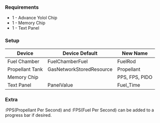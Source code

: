 ### Requirements 
- 1 - Advance Yolol Chip  
- 1 - Memory Chip  
- 1 - Text Panel

### Setup

|Device|Device Default|New Name|
|-|-|-|
|Fuel Chamber|FuelChamberFuel|FuelRod|
|Propellant Tank|GasNetworkStoredResource|Propellant|
|Memory Chip| |PPS, FPS, PIDO|
|Text Panel|PanelValue|Fuel_Time|

### Extra
:PPS(Propellant Per Second) and :FPS(Fuel Per Second) can be added to a progress bar if desired. 
